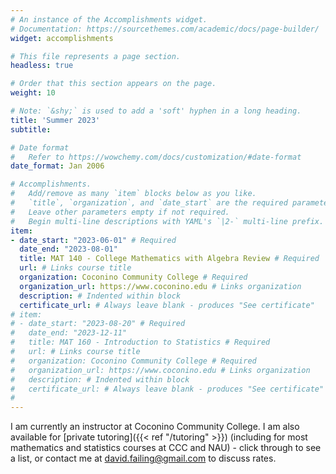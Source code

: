 ```yaml
---
# An instance of the Accomplishments widget.
# Documentation: https://sourcethemes.com/academic/docs/page-builder/
widget: accomplishments

# This file represents a page section.
headless: true

# Order that this section appears on the page.
weight: 10

# Note: `&shy;` is used to add a 'soft' hyphen in a long heading.
title: 'Summer 2023'
subtitle:

# Date format
#   Refer to https://wowchemy.com/docs/customization/#date-format
date_format: Jan 2006

# Accomplishments.
#   Add/remove as many `item` blocks below as you like.
#   `title`, `organization`, and `date_start` are the required parameters.
#   Leave other parameters empty if not required.
#   Begin multi-line descriptions with YAML's `|2-` multi-line prefix.
item:
- date_start: "2023-06-01" # Required
  date_end: "2023-08-01"
  title: MAT 140 - College Mathematics with Algebra Review # Required
  url: # Links course title
  organization: Coconino Community College # Required
  organization_url: https://www.coconino.edu # Links organization
  description: # Indented within block
  certificate_url: # Always leave blank - produces "See certificate"
# item:
# - date_start: "2023-08-20" # Required
#   date_end: "2023-12-11"
#   title: MAT 160 - Introduction to Statistics # Required
#   url: # Links course title
#   organization: Coconino Community College # Required
#   organization_url: https://www.coconino.edu # Links organization
#   description: # Indented within block
#   certificate_url: # Always leave blank - produces "See certificate"
#   
---
```


I am currently an instructor at Coconino Community College<!--and a graduate teaching assistant at Northern Arizona University-->. I am also available for [private tutoring]({{< ref "/tutoring" >}}) (including for most mathematics and statistics courses at CCC and NAU) - click through to see a list, or contact me at david.failing@gmail.com to discuss rates.